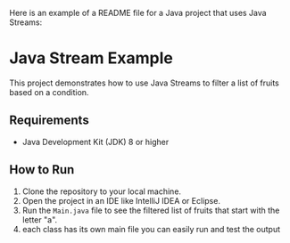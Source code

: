 Here is an example of a README file for a Java project that uses Java Streams:

# Java Stream Example

This project demonstrates how to use Java Streams to filter a list of fruits based on a condition.

## Requirements

- Java Development Kit (JDK) 8 or higher

## How to Run

1. Clone the repository to your local machine.
2. Open the project in an IDE like IntelliJ IDEA or Eclipse.
3. Run the `Main.java` file to see the filtered list of fruits that start with the letter "a".
4. each class has its own main file you can easily run and test the output

